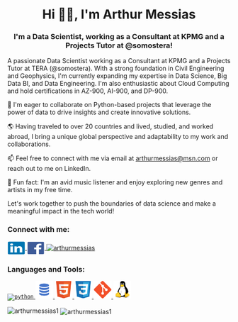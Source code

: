 <h1 align="center">Hi 👋🏻, I'm Arthur Messias</h1>
<h3 align="center">I'm a Data Scientist, working as a Consultant at KPMG and a Projects Tutor at @somostera!</h3>

A passionate Data Scientist working as a Consultant at KPMG and a Projects Tutor at TERA (@somostera). With a strong foundation in Civil Engineering and Geophysics, I'm currently expanding my expertise in Data Science, Big Data BI, and Data Engineering. I'm also enthusiastic about Cloud Computing and hold certifications in AZ-900, AI-900, and DP-900.

🚀 I'm eager to collaborate on Python-based projects that leverage the power of data to drive insights and create innovative solutions.

🌎 Having traveled to over 20 countries and lived, studied, and worked abroad, I bring a unique global perspective and adaptability to my work and collaborations.

📫 Feel free to connect with me via email at arthurmessias@msn.com or reach out to me on LinkedIn.

🎵 Fun fact: I'm an avid music listener and enjoy exploring new genres and artists in my free time.

Let's work together to push the boundaries of data science and make a meaningful impact in the tech world!

<p align="left">
<h3 align="left">Connect with me:</h3>
<a href="https://linkedin.com/in/arthurmessias" target="blank"><img align="center" src="https://raw.githubusercontent.com/devicons/devicon/master/icons/linkedin/linkedin-original.svg" alt="arthurmessias" height="30" width="40" /> </a>
<a href="https://fb.com/arthurmessias" target="blank"><img align="center" src="https://raw.githubusercontent.com/devicons/devicon/master/icons/facebook/facebook-original.svg" alt="arthurmessias" height="30" width="40" /> </a>
<a href="https://instagram.com/arthurmessias" target="blank"><img align="center" src="https://cdn-icons-png.flaticon.com/512/1409/1409946.png" alt="arthurmessias" height="30" width="30" /> </a>
</p>

<h3 align="left">Languages and Tools:</h3>
<p align="left">  
    <a href="https://docs.python.org/3/" target="_blank"> 
        <code><img src="https://cdn-icons-png.flaticon.com/512/5968/5968350.png" alt="python" width="40" height="40"/></code>  
    </a>
    <a href="https://www.w3schools.com/sql/" target="_blank"> 
        <code><img src="https://raw.githubusercontent.com/github/explore/80688e429a7d4ef2fca1e82350fe8e3517d3494d/topics/sql/sql.png" alt="sql" width="40" height="40"/></code>  
    </a> 
    <a href="https://www.w3.org/html/" target="_blank"> 
        <code><img src="https://raw.githubusercontent.com/devicons/devicon/master/icons/html5/html5-original.svg" alt="html5" width="40" height="40"/></code> 
    </a>  
    <a href="https://www.w3schools.com/css/" target="_blank"> 
        <code><img src="https://raw.githubusercontent.com/devicons/devicon/master/icons/css3/css3-original.svg" alt="css3" width="40" height="40"/></code>  
    </a> 
    <a href="https://git-scm.com/" target="_blank"> 
        <code><img src="https://raw.githubusercontent.com/devicons/devicon/master/icons/git/git-original.svg" alt="git" width="40" height="40"/></code>  
    </a> 
    <a href="https://www.linux.org/" target="_blank"> 
        <code><img src="https://raw.githubusercontent.com/devicons/devicon/master/icons/linux/linux-original.svg" alt="linux" width="40" height="40"/></code>  
    </a> 
</p>

<p><img align="left" src="https://github-readme-stats.vercel.app/api/top-langs/?username=arthurmessias1&layout=compact&theme=midnight-purple" alt="arthurmessias1" /></p>
<p>&nbsp;<img align="center" src="https://github-readme-stats.vercel.app/api?username=arthurmessias1&show_icons=true&theme=midnight-purple" alt="arthurmessias1" /></p>


<!--
**arthurmessias1/arthurmessias1** is a ✨ _special_ ✨ repository because its `README.md` (this file) appears on your GitHub profile.

Here are some ideas to get you started:

- 🔭 I’m currently working on ...
- 🌱 I’m currently learning ...
- 👯 I’m looking to collaborate on ...
- 🤔 I’m looking for help with ...
- 💬 Ask me about ...
- 📫 How to reach me: ...
- 😄 Pronouns: ...
- ⚡ Fun fact: ...
-->
